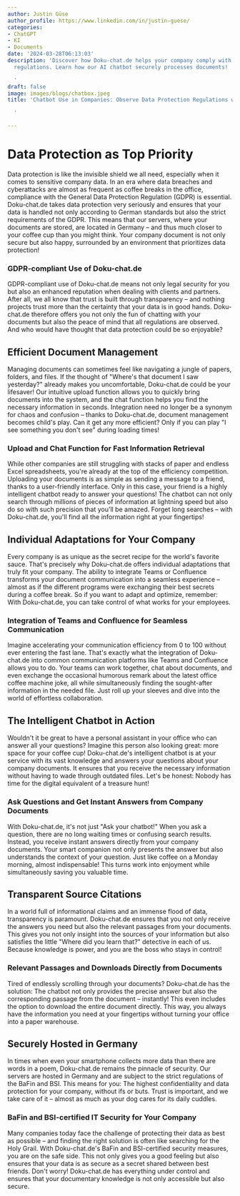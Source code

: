 ```yaml
---
author: Justin Güse
author_profile: https://www.linkedin.com/in/justin-guese/
categories:
- ChatGPT
- KI
- Documents
date: '2024-03-28T06:13:03'
description: 'Discover how Doku-chat.de helps your company comply with data protection
  regulations. Learn how our AI chatbot securely processes documents!

  '
draft: false
image: images/blogs/chatbox.jpeg
title: 'Chatbot Use in Companies: Observe Data Protection Regulations with Dokuchat.de

  '

---
```

# Data Protection as Top Priority

Data protection is like the invisible shield we all need, especially when it comes to sensitive company data. In an era where data breaches and cyberattacks are almost as frequent as coffee breaks in the office, compliance with the General Data Protection Regulation (GDPR) is essential. Doku-chat.de takes data protection very seriously and ensures that your data is handled not only according to German standards but also the strict requirements of the GDPR. This means that our servers, where your documents are stored, are located in Germany – and thus much closer to your coffee cup than you might think. Your company document is not only secure but also happy, surrounded by an environment that prioritizes data protection!

### GDPR-compliant Use of Doku-chat.de

GDPR-compliant use of Doku-chat.de means not only legal security for you but also an enhanced reputation when dealing with clients and partners. After all, we all know that trust is built through transparency – and nothing projects trust more than the certainty that your data is in good hands. Doku-chat.de therefore offers you not only the fun of chatting with your documents but also the peace of mind that all regulations are observed. And who would have thought that data protection could be so enjoyable?

## Efficient Document Management

Managing documents can sometimes feel like navigating a jungle of papers, folders, and files. If the thought of "Where's that document I saw yesterday?" already makes you uncomfortable, Doku-chat.de could be your lifesaver! Our intuitive upload function allows you to quickly bring documents into the system, and the chat function helps you find the necessary information in seconds. Integration need no longer be a synonym for chaos and confusion – thanks to Doku-chat.de, document management becomes child's play. Can it get any more efficient? Only if you can play "I see something you don't see" during loading times!

### Upload and Chat Function for Fast Information Retrieval

While other companies are still struggling with stacks of paper and endless Excel spreadsheets, you're already at the top of the efficiency competition. Uploading your documents is as simple as sending a message to a friend, thanks to a user-friendly interface. Only in this case, your friend is a highly intelligent chatbot ready to answer your questions! The chatbot can not only search through millions of pieces of information at lightning speed but also do so with such precision that you'll be amazed. Forget long searches – with Doku-chat.de, you'll find all the information right at your fingertips!

## Individual Adaptations for Your Company

Every company is as unique as the secret recipe for the world's favorite sauce. That's precisely why Doku-chat.de offers individual adaptations that truly fit your company. The ability to integrate Teams or Confluence transforms your document communication into a seamless experience – almost as if the different programs were exchanging their best secrets during a coffee break. So if you want to adapt and optimize, remember: With Doku-chat.de, you can take control of what works for your employees.

### Integration of Teams and Confluence for Seamless Communication

Imagine accelerating your communication efficiency from 0 to 100 without ever entering the fast lane. That's exactly what the integration of Doku-chat.de into common communication platforms like Teams and Confluence allows you to do. Your teams can work together, chat about documents, and even exchange the occasional humorous remark about the latest office coffee machine joke, all while simultaneously finding the sought-after information in the needed file. Just roll up your sleeves and dive into the world of effortless collaboration.

## The Intelligent Chatbot in Action

Wouldn't it be great to have a personal assistant in your office who can answer all your questions? Imagine this person also looking great: more space for your coffee cup! Doku-chat.de's intelligent chatbot is at your service with its vast knowledge and answers your questions about your company documents. It ensures that you receive the necessary information without having to wade through outdated files. Let's be honest: Nobody has time for the digital equivalent of a treasure hunt!

### Ask Questions and Get Instant Answers from Company Documents

With Doku-chat.de, it's not just "Ask your chatbot!" When you ask a question, there are no long waiting times or confusing search results. Instead, you receive instant answers directly from your company documents. Your smart companion not only presents the answer but also understands the context of your question. Just like coffee on a Monday morning, almost indispensable! This turns work into enjoyment while simultaneously saving you valuable time.

## Transparent Source Citations

In a world full of informational claims and an immense flood of data, transparency is paramount. Doku-chat.de ensures that you not only receive the answers you need but also the relevant passages from your documents. This gives you not only insight into the sources of your information but also satisfies the little "Where did you learn that?" detective in each of us. Because knowledge is power, and you are the boss who stays in control!

### Relevant Passages and Downloads Directly from Documents

Tired of endlessly scrolling through your documents? Doku-chat.de has the solution: The chatbot not only provides the precise answer but also the corresponding passage from the document – instantly! This even includes the option to download the entire document directly. This way, you always have the information you need at your fingertips without turning your office into a paper warehouse.

## Securely Hosted in Germany

In times when even your smartphone collects more data than there are words in a poem, Doku-chat.de remains the pinnacle of security. Our servers are hosted in Germany and are subject to the strict regulations of the BaFin and BSI. This means for you: The highest confidentiality and data protection for your company, without ifs or buts. Trust is important, and we take care of it – almost as much as your dog cares for its daily cuddles.

### BaFin and BSI-certified IT Security for Your Company

Many companies today face the challenge of protecting their data as best as possible – and finding the right solution is often like searching for the Holy Grail. With Doku-chat.de's BaFin and BSI-certified security measures, you are on the safe side. This not only gives you a good feeling but also ensures that your data is as secure as a secret shared between best friends. Don't worry! Doku-chat.de has everything under control and ensures that your documentary knowledge is not only accessible but also secure.
